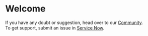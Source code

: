 # Welcome

If you have any doubt or suggestion, head over to our [Community](https://swan-community.web.cern.ch/).
<br>To get support, submit an issue in [Service Now](https://cern.service-now.com/service-portal/?id=functional_element&name=swan).
